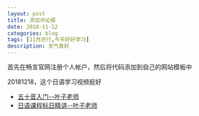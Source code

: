 ```yaml
---
layout: post
title: 添加评论框
date: 2018-11-12
categories: blog
tags: [11月还行,今天好好学习]
description: 天气真好
---
```


首先在畅言官网注册个人帐户，然后将代码添加到自己的网站模板中

20181218，这个日语学习视频挺好
- [五十音入门--叶子老师](https://www.bilibili.com/video/av15092531)
- [日语课程标日精讲--叶子老师](https://www.bilibili.com/video/av3060477)
